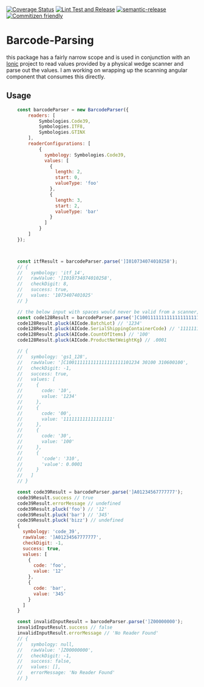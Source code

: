 [![Coverage Status](https://coveralls.io/repos/github/stonelasley/barcode-parsing/badge.svg?branch=master)](https://coveralls.io/github/stonelasley/barcode-parsing?branch=master)
[![Lint Test and Release](https://github.com/stonelasley/barcode-parsing/actions/workflows/test-release.yml/badge.svg)](https://github.com/stonelasley/barcode-parsing/actions/workflows/test-release.yml)
[![semantic-release](https://img.shields.io/badge/%20%20%F0%9F%93%A6%F0%9F%9A%80-semantic--release-e10079.svg)](https://github.com/semantic-release/semantic-release)
[![Commitizen friendly](https://img.shields.io/badge/commitizen-friendly-brightgreen.svg)](http://commitizen.github.io/cz-cli/)

# Barcode-Parsing

this package has a fairly narrow scope and is used in conjunction with an [Ionic](https://ionicframework.com/) project to read values provided by a physical wedge scanner and parse out the values. I am working on wrapping up the scanning angular component that consumes this directly. 


## Usage
```javascript
    const barcodeParser = new BarcodeParser({
        readers: [
            Symbologies.Code39,
            Symbologies.ITF8,
            Symbologies.GTINX
        ],
        readerConfigurations: [
            {
              symbology: Symbologies.Code39,
              values: [
                {
                  length: 2,
                  start: 0,
                  valueType: 'foo'
                },
                {
                  length: 3,
                  start: 2,
                  valueType: 'bar'
                }
              ]
            }
        ]
    });



    const itfResult = barcodeParser.parse(']I010734074010258');
    // {
    //   symbology: 'itf_14',
    //   rawValue: ']I010734074010258',
    //   checkDigit: 8,
    //   success: true,
    //   values: '1073407401025'
    // }

    // the below input with spaces would never be valid from a scanner, the spaces would instead be an invisible [group seperator](http://www.theasciicode.com.ar/ascii-control-characters/group-separator-ascii-code-29.html). This library replaces the GS character with a space before parsing so it works for both illustrative purposes and testing. 
    const code128Result = barcodeParser.parse(']C100111111111111111111101234 30100 310600100');
    code128Result.pluck(AICode.BatchLot) // '1234'
    code128Result.pluck(AICode.SerialShippingContainerCode) // '111111111111111111'
    code128Result.pluck(AICode.CountOfItems) // '100'
    code128Result.pluck(AICode.ProductNetWeightKg) // .0001

    // {
    //   symbology: 'gs1_128',
    //   rawValue: ']C100111111111111111111101234 30100 310600100',
    //   checkDigit: -1,
    //   success: true,
    //   values: [
    //     {
    //       code: '10',
    //       value: '1234'
    //     },
    //     {
    //       code: '00',
    //       value: '111111111111111111'
    //     },
    //     {
    //       code: '30',
    //       value: '100'
    //     },
    //     {
    //       'code': '310',
    //       'value': 0.0001
    //     }
    //   ]
    // }  

    const code39Result = barcodeParser.parse(']A01234567777777');
    code39Result.success // true
    code39Result.errorMessage // undefined
    code39Result.pluck('foo') // '12'
    code39Result.pluck('bar') // '345'
    code39Result.pluck('bizz') // undefined
    {
      symbology: 'code_39',
      rawValue: ']A01234567777777',
      checkDigit: -1,
      success: true,
      values: [
        {
          code: 'foo',
          value: '12'
        },
        {
          code: 'bar',
          value: '345'
        }
      ]
    }

    const invalidInputResult = barcodeParser.parse(']Z00000000');
    invalidInputResult.success // false
    invalidInputResult.errorMessage // 'No Reader Found'
    // {
    //   symbology: null,
    //   rawValue: ']Z00000000',
    //   checkDigit: -1,
    //   success: false,
    //   values: [],
    //   errorMessage: 'No Reader Found'
    // }
```
